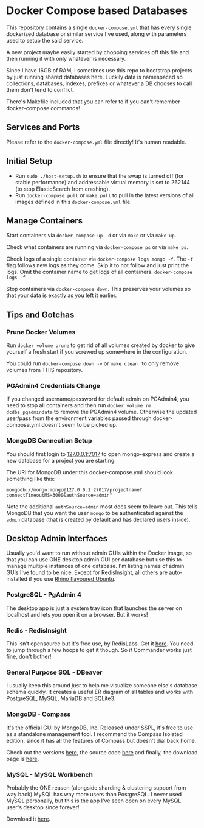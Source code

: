 # Docker Compose based Databases

This repository contains a single `docker-compose.yml` that has every single
dockerized database or similar service I've used, along with parameters used to
setup the said service.

A new project maybe easily started by chopping services off this file and then
running it with only whatever is necessary.

Since I have 16GB of RAM, I sometimes use this repo to bootstrap projects by
just running shared databases here. Luckily data is namespaced so collections,
databases, indexes, prefixes or whatever a DB chooses to call them don't tend to
conflict.

There's Makefile included that you can refer to if you can't remember
docker-compose commands!

## Services and Ports

Please refer to the `docker-compose.yml` file directly! It's human readable.

## Initial Setup

* Run `sudo ./host-setup.sh` to ensure that the swap is turned off (for stable
  performance) and addressable virtual memory is set to 262144 (to stop
  ElasticSearch from crashing).
* Run `docker-compose pull` or `make pull` to pull in the latest versions of all
  images defined in this `docker-compose.yml` file. 

## Manage Containers

Start containers via `docker-compose up -d` or via `make` or via `make up`.

Check what containers are running via `docker-compose ps` or via `make ps`.

Check logs of a single container via `docker-compose logs mongo -f`. The `-f`
flag follows new logs as they come. Skip it to not follow and just print the
logs. Omit the container name to get logs of all containers. `docker-compose logs -f`

Stop containers via `docker-compose down`. This preserves your volumes so that
your data is exactly as you left it earlier.

## Tips and Gotchas

### Prune Docker Volumes

Run `docker volume prune` to get rid of all volumes created by docker to give
yourself a fresh start if you screwed up somewhere in the configuration.

You could run `docker-compose down -v` or `make clean ` to only remove volumes
from THIS repository.

### PGAdmin4 Credentials Change

If you changed username/password for default admin on PGAdmin4, you need to
stop all containers and then run `docker volume rm dcdbs_pgadmindata` to remove
the PGAdmin4 volume. Otherwise the updated user/pass from the environment
variables passed through docker-compose.yml doesn't seem to be picked up.

### MongoDB Connection Setup

You should first login to [127.0.0.1:7017](127.0.0.1:7017) to open mongo-express
and create a new database for a project you are starting.

The URI for MongoDB under this docker-compose.yml should look something like
this:

```
mongodb://mongo:mongo@127.0.0.1:27017/projectname?connectTimeoutMS=3000&authSource=admin"

```

Note the additional `authSource=admin` most docs seem to leave out. This tells
MongoDB that you want the user `mongo` to be authenticated against the `admin`
database (that is created by default and has declared users inside).

## Desktop Admin Interfaces

Usually you'd want to run without admin GUIs within the Docker image, so that
you can use ONE desktop admin GUI per database but use this to manage multiple
instances of one database. I'm listing names of admin GUIs I've found to be
nice. Except for RedisInsight, all others are auto-installed if you use
[Rhino flavoured Ubuntu](https://github.com/wingedrhino/DistroSetup/tree/trunk/setup-helpers/Ubuntu).

### PostgreSQL - PgAdmin 4

The desktop app is just a system tray icon that launches the server on localhost
and lets you open it on a browser. But it works!

### Redis - RedisInsight

This isn't opensource but it's free use, by RedisLabs. Get it
[here](https://redislabs.com/redisinsight/). You need to jump through a few
hoops to get it though. So if Commander works just fine, don't bother!

### General Purpose SQL - DBeaver

I usually keep this around *just* to help me visualize someone else's database
schema quickly. It creates a useful ER diagram of all tables and works with
PostgreSQL, MySQL, MariaDB and SQLite3.

### MongoDB - Compass

It's the official GUI by MongoDB, Inc. Released under SSPL, it's free to use as
a standalone management tool. I recommend the Compass Isolated edition, since it
has all the features of Compass but doesn't dial back home.

Check out the versions [here](https://docs.mongodb.com/compass/master/), the
source code [here](https://github.com/mongodb-js/compass/) and finally, the
download page is [here](https://www.mongodb.com/download-center/compass).

### MySQL - MySQL Workbench

Probably the ONE reason (alongside sharding & clustering support from way back)
MySQL has way more users than PostgreSQL. I never used MySQL personally, but
this is the app I've seen open on every MySQL user's desktop since forever!

Download it [here](https://dev.mysql.com/downloads/workbench/).

